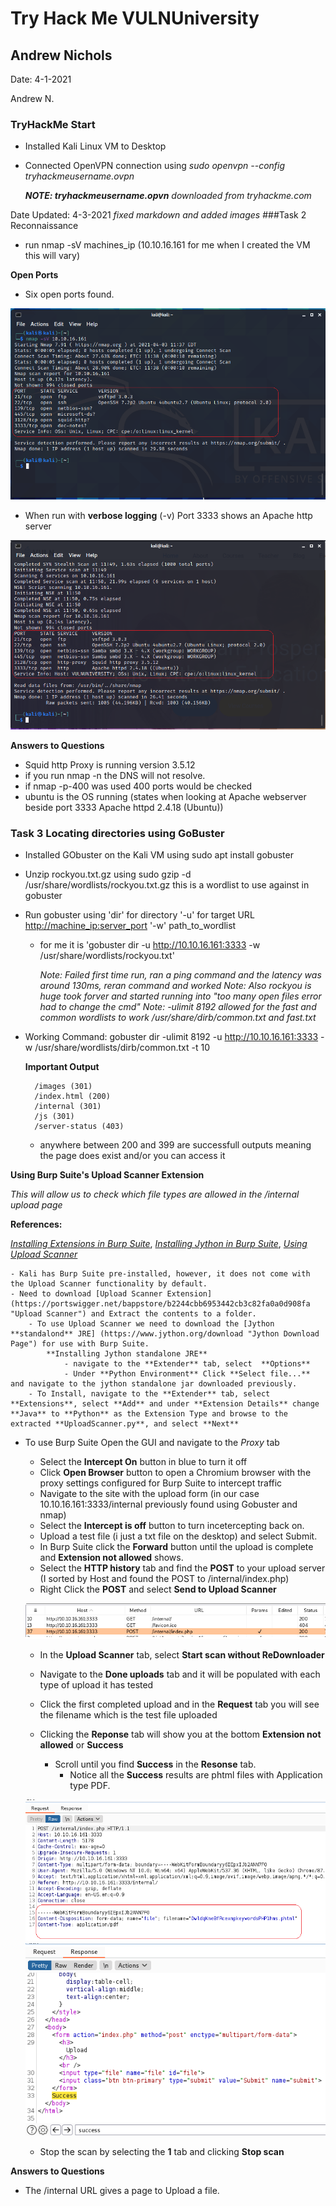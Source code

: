 # Try Hack Me VULNUniversity 
## Andrew Nichols


Date: 4-1-2021

Andrew N.

### TryHackMe Start
- Installed Kali Linux VM to Desktop
- Connected OpenVPN connection using *sudo openvpn --config tryhackmeusername.ovpn* 
	
	***NOTE: tryhackmeusername.opvn** downloaded from tryhackme.com*

Date Updated: 4-3-2021 *fixed markdown and added images*
###Task 2 Reconnaissance
- run nmap -sV machines_ip (10.10.16.161 for me when I created the VM this will vary)

**Open Ports**
	
- Six open ports found.

![image info](./Images/t2_nmap_output.png)


- When run with **verbose logging** (-v) Port 3333 shows an Apache http server

![image info](./Images/t2_nmap_verboseoutput.png)

**Answers to Questions**

- Squid http Proxy is running version 3.5.12
- if you run nmap -n the DNS will not resolve.
- if nmap -p-400 was used 400 ports would be checked
- ubuntu is the OS running (states when looking at Apache webserver beside port 3333 Apache httpd 2.4.18 (Ubuntu))


### Task 3 Locating directories using GoBuster

- Installed GObuster on the Kali VM using sudo apt install gobuster
- Unzip rockyou.txt.gz using sudo gzip -d /usr/share/wordlists/rockyou.txt.gz this is a wordlist to use against in gobuster
- Run gobuster using 'dir' for directory '-u' for target URL <http://machine_ip:server_port> '-w' path_to_wordlist
	- for me it is 'gobuster dir -u http://10.10.16.161:3333 -w /usr/share/wordlists/rockyou.txt'
		
		*Note: Failed first time run, ran a ping command and the latency was around 130ms, reran command and worked*
		*Note: Also rockyou is huge took forver and started running into "too many open files error had to change the cmd"*
		*Note: -ulimit 8192 allowed for the fast and common wordlists to work /usr/share/dirb/common.txt and fast.txt*

- Working Command:  gobuster dir -ulimit 8192 -u http://10.10.16.161:3333 -w /usr/share/wordlists/dirb/common.txt -t 10
		
	**Important Output**
		

		/images (301)
		/index.html (200)
		/internal (301)
		/js (301)
		/server-status (403)
	
	- anywhere between 200 and 399 are successfull outputs meaning the page does exist and/or you can access it

		 
**Using Burp Suite's Upload Scanner Extension**

*This will allow us to check which file types are allowed in the /internal upload page*

**References:** 

*[Installing Extensions in Burp Suite](https://portswigger.net/support/how-to-install-an-extension-in-burp-suite)*, 
*[Installing Jython in Burp Suite](https://gracefulsecurity.com/burp-suite-extensions-installing-jython-and-adding-an-extension/)*,
*[Using Upload Scanner](https://www.modzero.com/share/uploadscanner/UploadScanner_101_Basics.mp4)*

	- Kali has Burp Suite pre-installed, however, it does not come with the Upload Scanner functionality by default.
	- Need to download [Upload Scanner Extension] (https://portswigger.net/bappstore/b2244cbb6953442cb3c82fa0a0d908fa "Upload Scanner") and Extract the contents to a folder.
		- To use Upload Scanner we need to download the [Jython **standalond** JRE] (https://www.jython.org/download "Jython Download Page") for use with Burp Suite.
			**Installing Jython standalone JRE**
				- navigate to the **Extender** tab, select  **Options**
				- Under **Python Environment** Click **Select file...** and navigate to the jython standalone jar downloaded previously.
		- To Install, navigate to the **Extender** tab, select **Extensions**, select **Add** and under **Extension Details** change **Java** to **Python** as the Extension Type and browse to the extracted **UploadScanner.py**, and select **Next**

- To use Burp Suite Open the GUI and navigate to the *Proxy* tab
	- Select the **Intercept On** button in blue to turn it off
	- Click **Open Browser** button to open a Chromium browser with the proxy settings configured for Burp Suite to intercept traffic
	- Navigate to the site with the upload form (in our case 10.10.16.161:3333/internal previously found using Gobuster and nmap)
	- Select the **Intercept is off** button to turn incetercepting back on.
	- Upload a test file (i just a txt file on the desktop) and select Submit.
	- In Burp Suite click the **Forward** button until the upload is complete and **Extension not allowed** shows.
	- Select the **HTTP history** tab and find the **POST** to your upload server (I sorted by Host and found the POST to /internal/index.php)
	- Right Click the **POST** and select **Send to Upload Scanner**

    ![image info](./Images/burp_history_post.png)
	
	- In the **Upload Scanner** tab, select **Start scan without ReDownloader**
	- Navigate to the **Done uploads** tab and it will be populated with each type of upload it has tested
	- Click the first completed upload and in the **Request** tab you will see the filename which is the test file uploaded
	- Clicking the **Reponse** tab will show you at the bottom **Extension not allowed** or **Success**

		- Scroll until you find **Success** in the **Resonse** tab.
			- Notice all the **Success** results are phtml files with Application type PDF.

	![image info](./Images/burp_success_request.png)
	![image info](./Images/burp_success_response.png)
	
	- Stop the scan by selecting the **1** tab and clicking **Stop scan**




**Answers to Questions**

- The /internal URL gives a page to Upload a file. 


